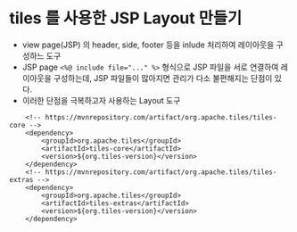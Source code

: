 # tiles 를 사용한 JSP Layout 만들기
* view page(JSP) 의 header, side, footer 등을 inlude 처리하여 레이아웃을 구성하느 도구
* JSP page ```<%@ include file="..." %>``` 형식으로 JSP 파일을 서로 연결하여 레이아웃을 구성하는데, JSP 파일들이 많아지면 관리가 다소 불편해지는 단점이 있다.
* 이러한 단점을 극복하고자 사용하는 Layout 도구

```
	<!-- https://mvnrepository.com/artifact/org.apache.tiles/tiles-core -->
	<dependency>
		<groupId>org.apache.tiles</groupId>
		<artifactId>tiles-core</artifactId>
		<version>${org.tiles-version}</version>
	</dependency>
	<!-- https://mvnrepository.com/artifact/org.apache.tiles/tiles-extras -->
	<dependency>
		<groupId>org.apache.tiles</groupId>
		<artifactId>tiles-extras</artifactId>
		<version>${org.tiles-version}</version>
	</dependency>
```